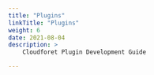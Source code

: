 ```yaml
---
title: "Plugins"
linkTitle: "Plugins"
weight: 6
date: 2021-08-04
description: >
    Cloudforet Plugin Development Guide

---
```

